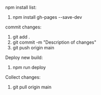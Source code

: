 npm install list:
1. npm install gh-pages --save-dev
<!-- 2. npm install firebase
3. npm install react-router-dom@6
4. npm install react-loader-spinner
5. npm install react-select
6. npm install react-vertical-timeline-component 
7. npm install styled-components
8. npm install leaflet react-leaflet -->

commit changes:
1. git add .
2. git commit -m "Description of changes"
3. git push origin main

Deploy new build:
1. npm run deploy

Collect changes:
1. git pull origin main